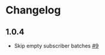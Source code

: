 # Changelog

## 1.0.4
  * Skip empty subscriber batches [#9](https://github.com/singer-io/tap-exacttarget/pull/9)
